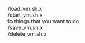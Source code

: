 ./load_vm.sh.x  
./start_vm.sh.x  
do things that you want to do  
./save_vm.sh.x  
./delete_vm.sh.x  

